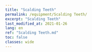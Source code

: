 ```yaml
---
title: "Scalding Teeth"
permalink: /equipment/Scalding Teeth/
excerpt: "Scalding Teeth"
last_modified_at: 2021-01-26
lang: en
ref: "Scalding Teeth.md"
toc: false
classes: wide
---
```


